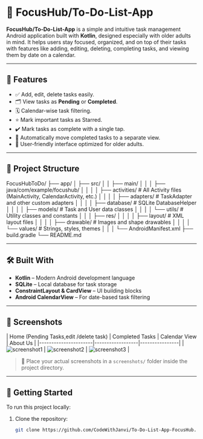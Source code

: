 # 📱 FocusHub/To-Do-List-App

**FocusHub/To-Do-List-App** is a simple and intuitive task management Android application built with **Kotlin**, designed especially with older adults in mind. It helps users stay focused, organized, and on top of their tasks with features like adding, editing, deleting, completing tasks, and viewing them by date on a calendar.

---

## 🌟 Features

- ✅ Add, edit, delete tasks easily.
- 🗂 View tasks as **Pending** or **Completed**.
- 🗓 Calendar-wise task filtering.
- ⭐ Mark important tasks as Starred.
- ✔️ Mark tasks as complete with a single tap.
- 🔄 Automatically move completed tasks to a separate view.
- 👵 User-friendly interface optimized for older adults.

---

## 📂 Project Structure

FocusHubToDo/
├── app/
│ ├── src/
│ │ ├── main/
│ │ │ ├── java/com/example/focushub/
│ │ │ │ ├── activities/ # All Activity files (MainActivity, CalendarActivity, etc.)
│ │ │ │ ├── adapters/ # TaskAdapter and other custom adapters
│ │ │ │ ├── database/ # SQLite DatabaseHelper
│ │ │ │ ├── models/ # Task and User data classes
│ │ │ │ └── utils/ # Utility classes and constants
│ │ │ ├── res/
│ │ │ │ ├── layout/ # XML layout files
│ │ │ │ ├── drawable/ # Images and shape drawables
│ │ │ │ └── values/ # Strings, styles, themes
│ │ │ └── AndroidManifest.xml
├── build.gradle
└── README.md

---

## 🛠 Built With

- **Kotlin** – Modern Android development language
- **SQLite** – Local database for task storage
- **ConstraintLayout & CardView** – UI building blocks
- **Android CalendarView** – For date-based task filtering

---

## 📸 Screenshots

| Home (Pending Tasks,edit /delete task) | Completed Tasks | Calendar View | About Us |
|----------------------|------------------|----------------|
| ![screenshot1](screenshots/home.png) | ![screenshot2](screenshots/completed.png) | ![screenshot3](screenshots/calendar.png) |

> 📌 Place your actual screenshots in a `screenshots/` folder inside the project directory.

---

## 🚀 Getting Started

To run this project locally:

1. Clone the repository:
   ```bash
   git clone https://github.com/CodeWithJanvi/To-Do-List-App-FocusHub.git

